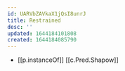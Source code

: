 ```yaml
---
id: UARVbZAVkaX1jQsI8unrJ
title: Restrained
desc: ''
updated: 1644184101808
created: 1644184085790
---
```

- [[p.instanceOf]] [[c.Pred.Shapow]]
